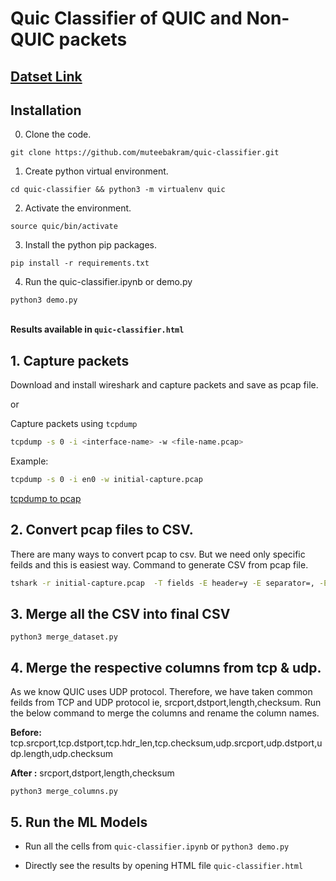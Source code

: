 # Quic Classifier of QUIC and Non-QUIC packets

## [Datset Link](https://drive.google.com/drive/u/1/folders/1ShLIMt0m0-cjEuRZ-TBn9hh1JwZx_LhG)

## Installation

0. Clone the code.

```
git clone https://github.com/muteebakram/quic-classifier.git
```

1. Create python virtual environment.

```
cd quic-classifier && python3 -m virtualenv quic
```

2. Activate the environment.

```
source quic/bin/activate
```

3. Install the python pip packages.

```
pip install -r requirements.txt
```

4. Run the quic-classifier.ipynb or demo.py

```
python3 demo.py
```

\
**Results available in `quic-classifier.html`**

## 1. Capture packets

Download and install wireshark and capture packets and save as pcap file.

or

Capture packets using `tcpdump`

```sh
tcpdump -s 0 -i <interface-name> -w <file-name.pcap>
```

Example:

```sh
tcpdump -s 0 -i en0 -w initial-capture.pcap
```

[tcpdump to pcap](https://linuxexplore.com/2012/06/07/use-tcpdump-to-capture-in-a-pcap-file-wireshark-dump/)

## 2. Convert pcap files to CSV.

There are many ways to convert pcap to csv. But we need only specific feilds and this is easiest way. Command to generate CSV from pcap file.

```sh
tshark -r initial-capture.pcap  -T fields -E header=y -E separator=, -E occurrence=f  -e frame.encap_type -e frame.time_epoch -e frame.len -e frame.cap_len -e eth.src -e eth.dst -e ip.version -e ip.hdr_len -e ip.tos -e ip.id -e ip.flags -e ip.flags.rb -e ip.flags.df -e ip.flags.mf -e ip.frag_offset -e ip.ttl -e ip.proto -e ip.checksum -e ip.src -e ip.dst -e ip.len -e ip.dsfield -e tcp.srcport -e tcp.dstport -e tcp.hdr_len -e tcp.checksum -e udp.srcport -e udp.dstport -e udp.length -e udp.checksum -e quic > initial.csv
```

## 3. Merge all the CSV into final CSV

```
python3 merge_dataset.py
```

## 4. Merge the respective columns from tcp & udp.

As we know QUIC uses UDP protocol. Therefore, we have taken common feilds from TCP and UDP protocol ie, srcport,dstport,length,checksum. Run the below command to merge the columns and rename the column names.

**Before:** tcp.srcport,tcp.dstport,tcp.hdr_len,tcp.checksum,udp.srcport,udp.dstport,udp.length,udp.checksum

**After :** srcport,dstport,length,checksum

```
python3 merge_columns.py
```

## 5. Run the ML Models

- Run all the cells from `quic-classifier.ipynb` or `python3 demo.py`

- Directly see the results by opening HTML file `quic-classifier.html`
